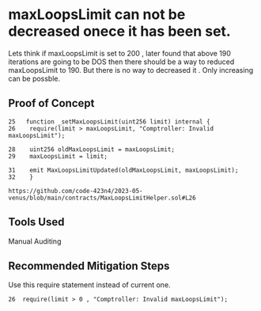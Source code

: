 # maxLoopsLimit can not be decreased onece it has been set.
Lets think if maxLoopsLimit is set to 200 , later found that above 190 iterations are going to be DOS then there should be a way to
reduced maxLoopsLimit to 190. But there is no way to decreased it . Only increasing can be possble. 

## Proof of Concept

    25   function _setMaxLoopsLimit(uint256 limit) internal {
    26    require(limit > maxLoopsLimit, "Comptroller: Invalid maxLoopsLimit");

    28    uint256 oldMaxLoopsLimit = maxLoopsLimit;
    29    maxLoopsLimit = limit;

    31    emit MaxLoopsLimitUpdated(oldMaxLoopsLimit, maxLoopsLimit);
    32    }
    
    https://github.com/code-423n4/2023-05-venus/blob/main/contracts/MaxLoopsLimitHelper.sol#L26


## Tools Used
Manual Auditing

## Recommended Mitigation Steps

Use this require statement instead of current one. 

    26  require(limit > 0 , "Comptroller: Invalid maxLoopsLimit");
    
    
